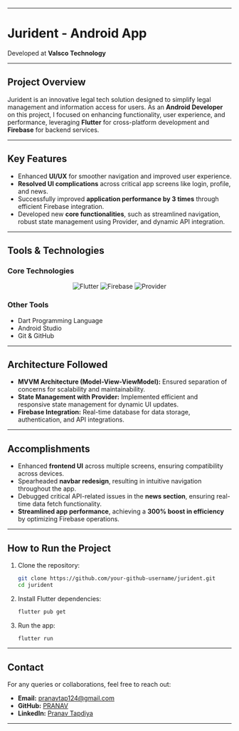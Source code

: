 

---

# **Jurident - Android App**  
Developed at **Valsco Technology** 

---

## **Project Overview**  
Jurident is an innovative legal tech solution designed to simplify legal management and information access for users. As an **Android Developer** on this project, I focused on enhancing functionality, user experience, and performance, leveraging **Flutter** for cross-platform development and **Firebase** for backend services.

---

## **Key Features**  
- Enhanced **UI/UX** for smoother navigation and improved user experience.  
- **Resolved UI complications** across critical app screens like login, profile, and news.  
- Successfully improved **application performance by 3 times** through efficient Firebase integration.  
- Developed new **core functionalities**, such as streamlined navigation, robust state management using Provider, and dynamic API integration.  

---

## **Tools & Technologies**  

### **Core Technologies**
<p align="center">
  <img src="https://img.shields.io/badge/Flutter-02569B?style=for-the-badge&logo=flutter&logoColor=white" alt="Flutter">
  <img src="https://img.shields.io/badge/Firebase-FFCA28?style=for-the-badge&logo=firebase&logoColor=black" alt="Firebase">
  <img src="https://img.shields.io/badge/Provider-00796B?style=for-the-badge&logo=flutter&logoColor=white" alt="Provider">
</p>

### **Other Tools**  
- Dart Programming Language  
- Android Studio  
- Git & GitHub  

---

## **Architecture Followed**  
- **MVVM Architecture (Model-View-ViewModel):** Ensured separation of concerns for scalability and maintainability.  
- **State Management with Provider:** Implemented efficient and responsive state management for dynamic UI updates.  
- **Firebase Integration:** Real-time database for data storage, authentication, and API integrations.  

---

## **Accomplishments**  
- Enhanced **frontend UI** across multiple screens, ensuring compatibility across devices.  
- Spearheaded **navbar redesign**, resulting in intuitive navigation throughout the app.  
- Debugged critical API-related issues in the **news section**, ensuring real-time data fetch functionality.  
- **Streamlined app performance**, achieving a **300% boost in efficiency** by optimizing Firebase operations.  

---

## **How to Run the Project**  

1. Clone the repository:  
   ```bash
   git clone https://github.com/your-github-username/jurident.git
   cd jurident
   ```
2. Install Flutter dependencies:  
   ```bash
   flutter pub get
   ```
3. Run the app:  
   ```bash
   flutter run
   ```

---

## **Contact**  
For any queries or collaborations, feel free to reach out:  
- **Email:** pranavtap124@gmail.com  
- **GitHub:** [PRANAV](https://github.com/pranav-tapdiya)  
- **LinkedIn:** [Pranav Tapdiya](https://www.linkedin.com/in/pranav-tapdiya-96830425a/)  

--- 
